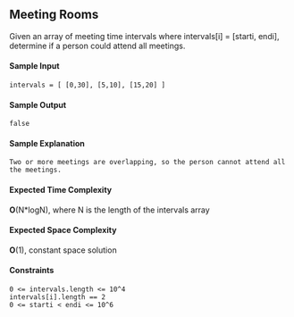 ## **Meeting Rooms**
Given an array of meeting time intervals where intervals[i] = [starti, endi], determine if a person could attend all meetings.


#### **Sample Input**
    intervals = [ [0,30], [5,10], [15,20] ]

#### **Sample Output**
    false

#### **Sample Explanation**
    Two or more meetings are overlapping, so the person cannot attend all the meetings.

#### **Expected Time Complexity**
__O__(N*logN), where N is the length of the intervals array
#### **Expected Space Complexity**
__O__(1), constant space solution

#### **Constraints**
    0 <= intervals.length <= 10^4
    intervals[i].length == 2
    0 <= starti < endi <= 10^6

